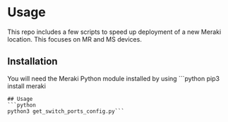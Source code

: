 # Usage
This repo includes a few scripts to speed up deployment of a new Meraki location. This focuses on MR and MS devices.
## Installation
You will need the Meraki Python module installed by using ```python
pip3 install meraki
```
## Usage
```python
python3 get_switch_ports_config.py```
